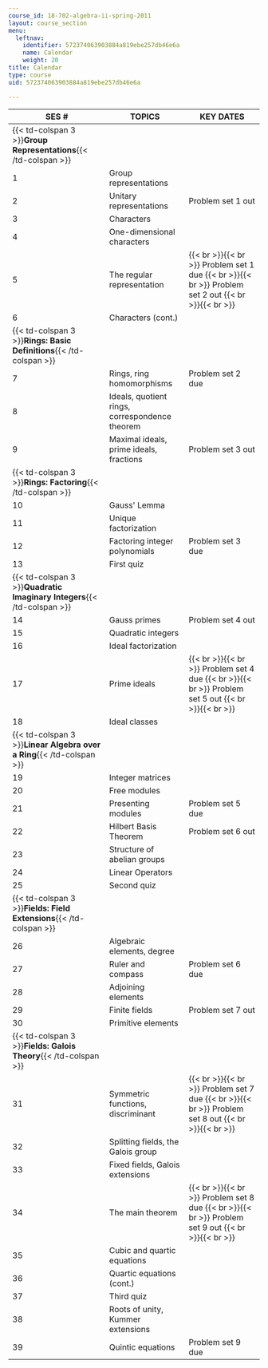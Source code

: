 ```yaml
---
course_id: 18-702-algebra-ii-spring-2011
layout: course_section
menu:
  leftnav:
    identifier: 572374063903884a819ebe257db46e6a
    name: Calendar
    weight: 20
title: Calendar
type: course
uid: 572374063903884a819ebe257db46e6a

---
```


| SES # | TOPICS | KEY DATES |
| --- | --- | --- |
| {{< td-colspan 3 >}}**Group Representations**{{< /td-colspan >}} |||
| 1 | Group representations | &nbsp; |
| 2 | Unitary representations | Problem set 1 out |
| 3 | Characters | &nbsp; |
| 4 | One-dimensional characters | &nbsp; |
| 5 | The regular representation |  {{< br >}}{{< br >}} Problem set 1 due {{< br >}}{{< br >}} Problem set 2 out {{< br >}}{{< br >}}  |
| 6 | Characters (cont.) | &nbsp; |
| {{< td-colspan 3 >}}**Rings: Basic Definitions**{{< /td-colspan >}} |||
| 7 | Rings, ring homomorphisms | Problem set 2 due |
| 8 | Ideals, quotient rings, correspondence theorem | &nbsp; |
| 9 | Maximal ideals, prime ideals, fractions | Problem set 3 out |
| {{< td-colspan 3 >}}**Rings: Factoring**{{< /td-colspan >}} |||
| 10 | Gauss' Lemma | &nbsp; |
| 11 | Unique factorization | &nbsp; |
| 12 | Factoring integer polynomials | Problem set 3 due |
| 13 | First quiz | &nbsp; |
| {{< td-colspan 3 >}}**Quadratic Imaginary Integers**{{< /td-colspan >}} |||
| 14 | Gauss primes | Problem set 4 out |
| 15 | Quadratic integers | &nbsp; |
| 16 | Ideal factorization | &nbsp; |
| 17 | Prime ideals |  {{< br >}}{{< br >}} Problem set 4 due {{< br >}}{{< br >}} Problem set 5 out {{< br >}}{{< br >}}  |
| 18 | Ideal classes | &nbsp; |
| {{< td-colspan 3 >}}**Linear Algebra over a Ring**{{< /td-colspan >}} |||
| 19 | Integer matrices | &nbsp; |
| 20 | Free modules | &nbsp; |
| 21 | Presenting modules | Problem set 5 due |
| 22 | Hilbert Basis Theorem | Problem set 6 out |
| 23 | Structure of abelian groups | &nbsp; |
| 24 | Linear Operators | &nbsp; |
| 25 | Second quiz |
| {{< td-colspan 3 >}}**Fields: Field Extensions**{{< /td-colspan >}} |||
| 26 | Algebraic elements, degree | &nbsp; |
| 27 | Ruler and compass | Problem set 6 due |
| 28 | Adjoining elements | &nbsp; |
| 29 | Finite fields | Problem set 7 out |
| 30 | Primitive elements | &nbsp; |
| {{< td-colspan 3 >}}**Fields: Galois Theory**{{< /td-colspan >}} |||
| 31 | Symmetric functions, discriminant |  {{< br >}}{{< br >}} Problem set 7 due {{< br >}}{{< br >}} Problem set 8 out {{< br >}}{{< br >}}  |
| 32 | Splitting fields, the Galois group | &nbsp; |
| 33 | Fixed fields, Galois extensions | &nbsp; |
| 34 | The main theorem |  {{< br >}}{{< br >}} Problem set 8 due {{< br >}}{{< br >}} Problem set 9 out {{< br >}}{{< br >}}  |
| 35 | Cubic and quartic equations | &nbsp; |
| 36 | Quartic equations (cont.) | &nbsp; |
| 37 | Third quiz |
| 38 | Roots of unity, Kummer extensions | &nbsp; |
| 39 | Quintic equations | Problem set 9 due